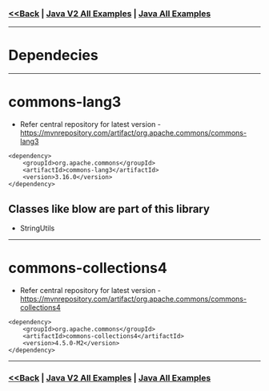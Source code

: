 ### [<<Back](../README.md) | [Java V2 All Examples](https://github.com/avinashbabudonthu/java/blob/master/java-v2/README.md) | [Java All Examples](https://github.com/avinashbabudonthu/java/blob/master/README.md)
------
# Dependecies
------
# commons-lang3
* Refer central repository for latest version - https://mvnrepository.com/artifact/org.apache.commons/commons-lang3
```
<dependency>
    <groupId>org.apache.commons</groupId>
    <artifactId>commons-lang3</artifactId>
    <version>3.16.0</version>
</dependency>
```
## Classes like blow are part of this library
* StringUtils
------
# commons-collections4
* Refer central repository for latest version - https://mvnrepository.com/artifact/org.apache.commons/commons-collections4
```
<dependency>
    <groupId>org.apache.commons</groupId>
    <artifactId>commons-collections4</artifactId>
    <version>4.5.0-M2</version>
</dependency>
```
------
### [<<Back](../README.md) | [Java V2 All Examples](https://github.com/avinashbabudonthu/java/blob/master/java-v2/README.md) | [Java All Examples](https://github.com/avinashbabudonthu/java/blob/master/README.md)